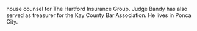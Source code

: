 ﻿---
fname: 'David'
lname: 'Bandy'
id: 1049
published: false
layout: judge-bio
---
house counsel
for The Hartford Insurance Group. Judge Bandy has also served as
treasurer for the Kay County Bar Association. He lives in Ponca City.
